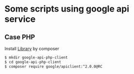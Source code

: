 # Some scripts using google api service

## Case PHP

Install [Library](https://github.com/google/google-api-php-client) by composer

```bash
$ mkdir google-api-php-client
$ cd google-api-php-client
$ composer require google/apiclient:^2.0.0@RC
```

